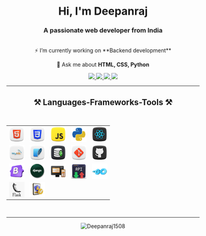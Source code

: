 <h1 align="center">Hi, I'm Deepanraj</h1>

<h3 align="center">A passionate web developer from India</h3><br>

<div align="center">
  ⚡ I’m currently working on **Backend development**
  
  💬 Ask me about **HTML, CSS, Python**
</div>

<div align="center">
  <a href="mailto:deepanraj.k15@gmail.com">
    <img src="https://img.shields.io/badge/Gmail-333333?style=for-the-badge&logo=gmail&logoColor=red" />
  </a>
  <a href="https://www.linkedin.com/in/deepanraj-k-b263a1233/" target="_blank">
    <img src="https://img.shields.io/badge/LinkedIn-0077B5?style=for-the-badge&logo=linkedin&logoColor=white" />
  </a>
  <a href="https://www.instagram.com/mr._attract/" target="_blank">
    <img src="https://img.shields.io/badge/instagram-0077B5?style=for-the-badge&logo=instagram&logoColor=white" />
  </a>
  <a href="https://deepanraj1508.github.io/React-Own-Portfolio/" target="_blank">
    <img src="https://img.shields.io/badge/Portfolio-FF5722?style=for-the-badge&logo=todoist&logoColor=white" />
  </a>
</div>
<hr/>

<h2 align="center">⚒️ Languages-Frameworks-Tools ⚒️</h2>
<br/>

<table align="center">
  <tr>
    <td><a href="https://www.w3schools.com/html/" target="_blank" rel="noreferrer"><img src="https://raw.githubusercontent.com/Deepanraj1508/images/main/skills/html.png" alt="html5" width="40" height="40" /></a></td>
    <td><a href="https://www.w3schools.com/css/" target="_blank" rel="noreferrer"><img src="https://raw.githubusercontent.com/Deepanraj1508/images/main/skills/css.png" alt="css3" width="40" height="40" /></a></td>
    <td><a href="https://www.w3schools.com/js/default.asp" target="_blank" rel="noreferrer"><img src="https://raw.githubusercontent.com/Deepanraj1508/images/main/skills/javascript.png" alt="javascript" width="40" height="40" /></a></td>
    <td><a href="https://docs.python.org/3/tutorial/index.html" target="_blank" rel="noreferrer"><img src="https://raw.githubusercontent.com/Deepanraj1508/images/main/skills/python.png" alt="python" width="40" height="40" /></a></td>
    <td><a href="https://legacy.reactjs.org/tutorial/tutorial.html" target="_blank" rel="noreferrer"><img src="https://raw.githubusercontent.com/Deepanraj1508/images/main/skills/react.png" alt="react" width="40" height="40" /></a></td>
  </tr>
  <tr>
    <td><a href="https://www.w3schools.com/MySQL/default.asp" target="_blank" rel="noreferrer"><img src="https://raw.githubusercontent.com/Deepanraj1508/images/main/skills/mysql.png" alt="mysql" width="40" height="40" /></a></td>
    <td><a href="https://www.sqlitetutorial.net/" target="_blank" rel="noreferrer"><img src="https://raw.githubusercontent.com/Deepanraj1508/images/main/skills/sqlite.png" alt="sqlite" width="40" height="40" /></a></td>
    <td><a href="https://www.mongodb.com/docs/manual/tutorial/" target="_blank" rel="noreferrer"><img src="https://raw.githubusercontent.com/Deepanraj1508/images/main/skills/mongo-db.png" alt="mongo-db" width="40" height="40" /></a></td>
    <td><a href="https://git-scm.com/docs/gittutorial" target="_blank" rel="noreferrer"><img src="https://raw.githubusercontent.com/Deepanraj1508/images/main/skills/git.png" alt="git" width="40" height="40" /></a></td>
    <td><a href="https://docs.github.com/en/get-started/start-your-journey/hello-world" target="_blank" rel="noreferrer"><img src="https://raw.githubusercontent.com/Deepanraj1508/images/main/skills/github.png" alt="github" width="40" height="40" /></a></td>
  </tr>
  <tr>
    <td><a href="https://getbootstrap.com/docs/5.2/getting-started/introduction/" target="_blank" rel="noreferrer"><img src="https://raw.githubusercontent.com/Deepanraj1508/images/main/skills/bootstrap.png" alt="bootstrap" width="40" height="40" /></a></td>
    <td><a href="https://www.djangoproject.com/start/" target="_blank" rel="noreferrer"><img src="https://raw.githubusercontent.com/Deepanraj1508/images/main/skills/django.png" alt="django" width="40" height="40" /></a></td>
    <td><a href="https://www.w3schools.com/css/css_rwd_intro.asp" target="_blank" rel="noreferrer"><img src="https://raw.githubusercontent.com/Deepanraj1508/images/main/skills/res.png" alt="res" width="40" height="40" /></a></td>
    <td><a href="https://restfulapi.net/" target="_blank" rel="noreferrer"><img src="https://raw.githubusercontent.com/Deepanraj1508/images/main/skills/api.png" alt="api" width="40" height="40" /></a></td>
    <td><a href="https://go.dev/doc/tutorial/getting-started" target="_blank" rel="noreferrer"><img src="https://raw.githubusercontent.com/Deepanraj1508/images/main/skills/go.png" alt="go" width="40" height="40" /></a></td>
  </tr>
  <tr>
    <td><a href="https://flask.palletsprojects.com/en/2.3.x/tutorial/" target="_blank" rel="noreferrer"><img src="https://raw.githubusercontent.com/Deepanraj1508/images/main/skills/flask.png" alt="flask" width="40" height="40" /></a></td>
    <td><a href="https://www.django-rest-framework.org/tutorial/4-authentication-and-permissions/" target="_blank" rel="noreferrer"><img src="https://raw.githubusercontent.com/Deepanraj1508/images/main/skills/auth.png" alt="auth" width="40" height="40" /></a></td>
  </tr>
</table>

<br/>
<hr/>

<p align="center"> <img src="https://komarev.com/ghpvc/?username=Deepanraj1508&label=Profile%20views&color=0e75b6&style=flat" alt="Deepanraj1508" /> </p>
